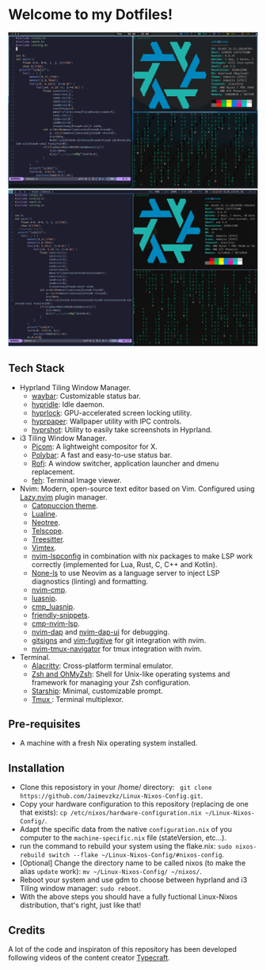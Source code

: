 # Welcome to my Dotfiles!
![Header](./SystemPreview_hypr.png)
![Header](./SystemPreview_i3.png)
## Tech Stack
- Hyprland Tiling Window Manager.
  - [waybar](https://github.com/Alexays/Waybar): Customizable status bar.
  - [hypridle](https://github.com/hyprwm/hypridle): Idle daemon.
  - [hyprlock](https://github.com/hyprwm/hyprlock/): GPU-accelerated screen locking utility.
  - [hyprpaper](https://github.com/hyprwm/hyprpaper): Wallpaper utility with IPC controls.
  - [hyprshot](https://github.com/Gustash/hyprshot): Utility to easily take screenshots in Hyprland.
- i3 Tiling Window Manager.
  - [Picom](https://github.com/yshui/picom): A lightweight compositor for X.
  - [Polybar](https://github.com/polybar/polybar): A fast and easy-to-use status bar.
  - [Rofi](https://github.com/davatorium/rofi): A window switcher, application launcher and dmenu replacement.
  - [feh](https://feh.finalrewind.org/): Terminal Image viewer.
-  Nvim: Modern, open-source text editor based on Vim. Configured using [Lazy.nvim](https://github.com/folke/lazy.nvim) plugin manager.
    - [Catppuccion theme](https://github.com/catppuccin/nvim).
    - [Lualine](https://github.com/nvim-lualine/lualine.nvim).
    - [Neotree](https://github.com/nvim-neo-tree/neo-tree.nvim).
    - [Telscope](https://github.com/nvim-telescope/telescope.nvim).
    - [Treesitter](https://tree-sitter.github.io/tree-sitter/).
    - [Vimtex](https://github.com/lervag/vimtex).
    - [nvim-lspconfig](https://github.com/neovim/nvim-lspconfig) in combination with nix packages to make LSP work correctly (implemented for Lua, Rust, C, C++ and Kotlin).
    - [None-ls](https://github.com/nvimtools/none-ls.nvim) to use Neovim as a language server to inject LSP diagnostics (linting) and formatting.
    - [nvim-cmp](https://github.com/hrsh7th/nvim-cmp).
    - [luasnip](https://github.com/L3MON4D3/LuaSnip).
    - [cmp_luasnip](https://github.com/saadparwaiz1/cmp_luasnip).
    - [friendly-snippets](https://github.com/rafamadriz/friendly-snippets).
    - [cmp-nvim-lsp](https://github.com/hrsh7th/cmp-nvim-lsp).
    - [nvim-dap](https://github.com/mfussenegger/nvim-dap) and [nvim-dap-ui](https://github.com/rcarriga/nvim-dap-ui) for debugging.
    - [gitsigns](https://github.com/lewis6991/gitsigns.nvim) and [vim-fugitive](https://github.com/tpope/vim-fugitive) for git integration with nvim.
    - [nvim-tmux-navigator](https://github.com/alexghergh/nvim-tmux-navigation) for tmux integration with nvim.
-  Terminal.
    - [Alacritty](https://github.com/alacritty/alacritty): Cross-platform terminal emulator. 
    - [Zsh and OhMyZsh](https://ohmyz.sh): Shell for Unix-like operating systems and framework for managing your Zsh configuration.
    - [Starship](https://starship.rs/): Minimal, customizable prompt.
    - [Tmux ](https://github.com/tmux/tmux): Terminal multiplexor.
## Pre-requisites
- A machine with a fresh Nix operating system installed.
## Installation
- Clone this reposistory in your /home/ directory: ` git clone https://github.com/Jaimevzkz/Linux-Nixos-Config.git`.
- Copy your hardware configuration to this repository (replacing de one that exists): `cp /etc/nixos/hardware-configuration.nix ~/Linux-Nixos-Config/`.
- Adapt the specific data from the native `configuration.nix` of you computer to the `machine-specific.nix` file (stateVersion, etc...).
- run the command to rebuild your system using the flake.nix: `sudo nixos-rebuild switch --flake ~/Linux-Nixos-Config/#nixos-config`.
- [Optional] Change the directory name to be called nixos (to make the alias `update` work): `mv ~/Linux-Nixos-Config/ ~/nixos/`.
- Reboot your system and use gdm to choose between hyprland and i3 Tiling window manager: `sudo reboot`.
- With the above steps you should have a fully fuctional Linux-Nixos distribution, that's right, just like that!
## Credits
A lot of the code and inspiraton of this repository has been developed following videos of the content creator [Typecraft](https://www.youtube.com/@typecraft_dev). 
